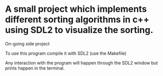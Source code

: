 # A small project which implements different sorting algorithms in c++ using SDL2 to visualize the sorting.
On-going side project

To use this program compile it with SDL2 (use the Makefile)

Any interaction with the program will happen through the SDL2 window but prints happen in the terminal. 
